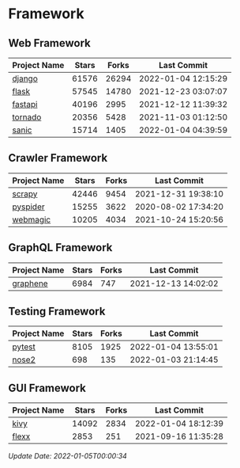 # Framework

## Web Framework
| Project Name | Stars | Forks | Last Commit |
| ------------ | ----- | ----- | ----------- |
| [django](https://github.com/django/django) | 61576 | 26294 | 2022-01-04 12:15:29 |
| [flask](https://github.com/pallets/flask) | 57545 | 14780 | 2021-12-23 03:07:07 |
| [fastapi](https://github.com/tiangolo/fastapi) | 40196 | 2995 | 2021-12-12 11:39:32 |
| [tornado](https://github.com/tornadoweb/tornado) | 20356 | 5428 | 2021-11-03 01:12:50 |
| [sanic](https://github.com/sanic-org/sanic) | 15714 | 1405 | 2022-01-04 04:39:59 |

## Crawler Framework
| Project Name | Stars | Forks | Last Commit |
| ------------ | ----- | ----- | ----------- |
| [scrapy](https://github.com/scrapy/scrapy) | 42446 | 9454 | 2021-12-31 19:38:10 |
| [pyspider](https://github.com/binux/pyspider) | 15255 | 3622 | 2020-08-02 17:34:20 |
| [webmagic](https://github.com/code4craft/webmagic) | 10205 | 4034 | 2021-10-24 15:20:56 |

## GraphQL Framework
| Project Name | Stars | Forks | Last Commit |
| ------------ | ----- | ----- | ----------- |
| [graphene](https://github.com/graphql-python/graphene) | 6984 | 747 | 2021-12-13 14:02:02 |

## Testing Framework
| Project Name | Stars | Forks | Last Commit |
| ------------ | ----- | ----- | ----------- |
| [pytest](https://github.com/pytest-dev/pytest) | 8105 | 1925 | 2022-01-04 13:55:01 |
| [nose2](https://github.com/nose-devs/nose2) | 698 | 135 | 2022-01-03 21:14:45 |

## GUI Framework
| Project Name | Stars | Forks | Last Commit |
| ------------ | ----- | ----- | ----------- |
| [kivy](https://github.com/kivy/kivy) | 14092 | 2834 | 2022-01-04 18:12:39 |
| [flexx](https://github.com/flexxui/flexx) | 2853 | 251 | 2021-09-16 11:35:28 |

*Update Date: 2022-01-05T00:00:34*